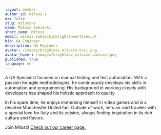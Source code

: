 ```yaml
---
layout: member
author_id: milosz-s
ex: false
slug: milosz-s
name: Miłosz Sobiecki
short_name: Miłosz
email: milosz.sobiecki@brightinventions.pl
bio: QA Engineer
description: QA Engineer
avatar: /images/brightdev_miłoszs-busi.png
avatar_hover: /images/brightdev_miloszs-passion.png
published: true
language: en
---
```

A QA Specialist focused on manual testing and test automation. With a passion for agile methodologies, he continuously develops his skills in automation and programming. His background in working closely with developers has shaped his holistic approach to quality. 

In his spare time, he enjoys immersing himself in video games and is a devoted Manchester United fan. Outside of work, he's an avid traveler with a special love for Italy and its cuisine, always finding inspiration in its rich culture and flavors.

Join Miłosz! [Check out our career page.](https://brightinventions.pl/career/)